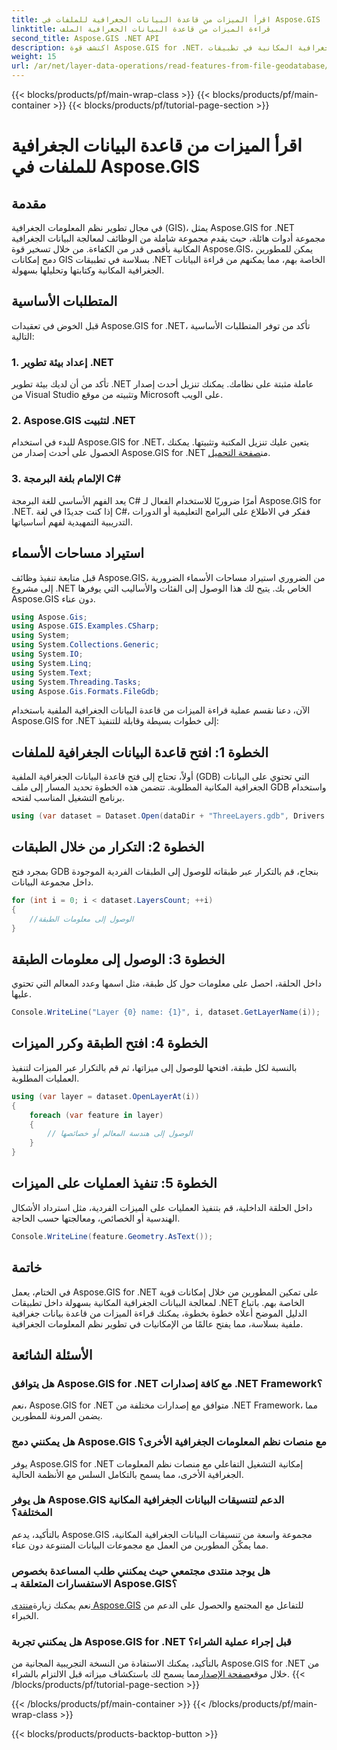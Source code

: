 ```yaml
---
title: اقرأ الميزات من قاعدة البيانات الجغرافية للملفات في Aspose.GIS
linktitle: قراءة الميزات من قاعدة البيانات الجغرافية الملف
second_title: Aspose.GIS .NET API
description: اكتشف قوة Aspose.GIS for .NET، وهي مكتبة شاملة للبيانات الجغرافية المكانية في تطبيقات .NET. يمكنك قراءة البيانات الجغرافية المكانية وكتابتها وتحليلها بسهولة.
weight: 15
url: /ar/net/layer-data-operations/read-features-from-file-geodatabase/
---
```


{{< blocks/products/pf/main-wrap-class >}}
{{< blocks/products/pf/main-container >}}
{{< blocks/products/pf/tutorial-page-section >}}

# اقرأ الميزات من قاعدة البيانات الجغرافية للملفات في Aspose.GIS

## مقدمة
في مجال تطوير نظم المعلومات الجغرافية (GIS)، يمثل Aspose.GIS for .NET مجموعة أدوات هائلة، حيث يقدم مجموعة شاملة من الوظائف لمعالجة البيانات الجغرافية المكانية بأقصى قدر من الكفاءة. من خلال تسخير قوة Aspose.GIS، يمكن للمطورين دمج إمكانات GIS بسلاسة في تطبيقات .NET الخاصة بهم، مما يمكنهم من قراءة البيانات الجغرافية المكانية وكتابتها وتحليلها بسهولة.
## المتطلبات الأساسية
قبل الخوض في تعقيدات Aspose.GIS for .NET، تأكد من توفر المتطلبات الأساسية التالية:
### 1. إعداد بيئة تطوير .NET
تأكد من أن لديك بيئة تطوير .NET عاملة مثبتة على نظامك. يمكنك تنزيل أحدث إصدار من Visual Studio وتثبيته من موقع Microsoft على الويب.
### 2. Aspose.GIS لتثبيت .NET
 للبدء في استخدام Aspose.GIS for .NET، يتعين عليك تنزيل المكتبة وتثبيتها. يمكنك الحصول على أحدث إصدار من Aspose.GIS for .NET من[صفحة التحميل](https://releases.aspose.com/gis/net/).
### 3. الإلمام بلغة البرمجة C#
يعد الفهم الأساسي للغة البرمجة C# أمرًا ضروريًا للاستخدام الفعال لـ Aspose.GIS for .NET. إذا كنت جديدًا في لغة C#، ففكر في الاطلاع على البرامج التعليمية أو الدورات التدريبية التمهيدية لفهم أساسياتها.

## استيراد مساحات الأسماء
قبل متابعة تنفيذ وظائف Aspose.GIS، من الضروري استيراد مساحات الأسماء الضرورية إلى مشروع .NET الخاص بك. يتيح لك هذا الوصول إلى الفئات والأساليب التي يوفرها Aspose.GIS دون عناء.

```csharp
using Aspose.Gis;
using Aspose.GIS.Examples.CSharp;
using System;
using System.Collections.Generic;
using System.IO;
using System.Linq;
using System.Text;
using System.Threading.Tasks;
using Aspose.Gis.Formats.FileGdb;
```

الآن، دعنا نقسم عملية قراءة الميزات من قاعدة البيانات الجغرافية الملفية باستخدام Aspose.GIS for .NET إلى خطوات بسيطة وقابلة للتنفيذ:
## الخطوة 1: افتح قاعدة البيانات الجغرافية للملفات
أولاً، تحتاج إلى فتح قاعدة البيانات الجغرافية الملفية (GDB) التي تحتوي على البيانات الجغرافية المكانية المطلوبة. تتضمن هذه الخطوة تحديد المسار إلى ملف GDB واستخدام برنامج التشغيل المناسب لفتحه.
```csharp
using (var dataset = Dataset.Open(dataDir + "ThreeLayers.gdb", Drivers.FileGdb))
```
## الخطوة 2: التكرار من خلال الطبقات
بمجرد فتح GDB بنجاح، قم بالتكرار عبر طبقاته للوصول إلى الطبقات الفردية الموجودة داخل مجموعة البيانات.
```csharp
for (int i = 0; i < dataset.LayersCount; ++i)
{
    //الوصول إلى معلومات الطبقة
}
```
## الخطوة 3: الوصول إلى معلومات الطبقة
داخل الحلقة، احصل على معلومات حول كل طبقة، مثل اسمها وعدد المعالم التي تحتوي عليها.
```csharp
Console.WriteLine("Layer {0} name: {1}", i, dataset.GetLayerName(i));
```
## الخطوة 4: افتح الطبقة وكرر الميزات
بالنسبة لكل طبقة، افتحها للوصول إلى ميزاتها، ثم قم بالتكرار عبر الميزات لتنفيذ العمليات المطلوبة.
```csharp
using (var layer = dataset.OpenLayerAt(i))
{
    foreach (var feature in layer)
    {
        // الوصول إلى هندسة المعالم أو خصائصها
    }
}
```
## الخطوة 5: تنفيذ العمليات على الميزات
داخل الحلقة الداخلية، قم بتنفيذ العمليات على الميزات الفردية، مثل استرداد الأشكال الهندسية أو الخصائص، ومعالجتها حسب الحاجة.
```csharp
Console.WriteLine(feature.Geometry.AsText());
```

## خاتمة
في الختام، يعمل Aspose.GIS for .NET على تمكين المطورين من خلال إمكانات قوية لمعالجة البيانات الجغرافية المكانية بسهولة داخل تطبيقات .NET الخاصة بهم. باتباع الدليل الموضح أعلاه خطوة بخطوة، يمكنك قراءة الميزات من قاعدة بيانات جغرافية ملفية بسلاسة، مما يفتح عالمًا من الإمكانيات في تطوير نظم المعلومات الجغرافية.
## الأسئلة الشائعة
### هل يتوافق Aspose.GIS for .NET مع كافة إصدارات .NET Framework؟
نعم، Aspose.GIS for .NET متوافق مع إصدارات مختلفة من .NET Framework، مما يضمن المرونة للمطورين.
### هل يمكنني دمج Aspose.GIS مع منصات نظم المعلومات الجغرافية الأخرى؟
يوفر Aspose.GIS for .NET إمكانية التشغيل التفاعلي مع منصات نظم المعلومات الجغرافية الأخرى، مما يسمح بالتكامل السلس مع الأنظمة الحالية.
### هل يوفر Aspose.GIS الدعم لتنسيقات البيانات الجغرافية المكانية المختلفة؟
بالتأكيد، يدعم Aspose.GIS مجموعة واسعة من تنسيقات البيانات الجغرافية المكانية، مما يمكّن المطورين من العمل مع مجموعات البيانات المتنوعة دون عناء.
### هل يوجد منتدى مجتمعي حيث يمكنني طلب المساعدة بخصوص الاستفسارات المتعلقة بـ Aspose.GIS؟
 نعم يمكنك زيارة[منتدى Aspose.GIS](https://forum.aspose.com/c/gis/33) للتفاعل مع المجتمع والحصول على الدعم من الخبراء.
### هل يمكنني تجربة Aspose.GIS for .NET قبل إجراء عملية الشراء؟
 بالتأكيد، يمكنك الاستفادة من النسخة التجريبية المجانية من Aspose.GIS for .NET من خلال موقع[صفحة الإصدار](https://releases.aspose.com/)مما يسمح لك باستكشاف ميزاته قبل الالتزام بالشراء.
{{< /blocks/products/pf/tutorial-page-section >}}

{{< /blocks/products/pf/main-container >}}
{{< /blocks/products/pf/main-wrap-class >}}

{{< blocks/products/products-backtop-button >}}
